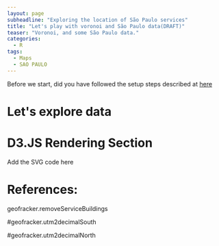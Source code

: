 ```yaml
---
layout: page
subheadline: "Exploring the location of São Paulo services"
title: "Let's play with voronoi and São Paulo data(DRAFT)"
teaser: "Voronoi, and some São Paulo data."
categories:
  - R
tags:
  - Maps
  - SAO PAULO
---
```


Before we start, did you have followed the setup steps described at [here]({{site.url}}/RStudioSetup)

# Let's explore data



# D3.JS Rendering Section
Add the SVG code here

# References:

geofracker.removeServiceBuildings 

#geofracker.utm2decimalSouth

#geofracker.utm2decimalNorth
